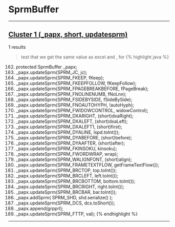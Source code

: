 # SprmBuffer

***

## [Cluster 1 (_papx, short, updatesprm)](./1)
1 results
> test that we get the same value as excel and , for 
{% highlight java %}
162. protected SprmBuffer _papx;
254.   _papx.updateSprm(SPRM_JC, jc);
265.   _papx.updateSprm(SPRM_FKEEP, fKeep);
276.   _papx.updateSprm(SPRM_FKEEPFOLLOW, fKeepFollow);
287.   _papx.updateSprm(SPRM_FPAGEBREAKBEFORE, fPageBreak);
298.   _papx.updateSprm(SPRM_FNOLINENUMB, fNoLnn);
309.   _papx.updateSprm(SPRM_FSIDEBYSIDE, fSideBySide);
320.   _papx.updateSprm(SPRM_FNOAUTOHYPH, !autoHyph);
331.   _papx.updateSprm(SPRM_FWIDOWCONTROL, widowControl);
342.   _papx.updateSprm(SPRM_DXARIGHT, (short)dxaRight);
353.   _papx.updateSprm(SPRM_DXALEFT, (short)dxaLeft);
364.   _papx.updateSprm(SPRM_DXALEFT1, (short)first);
375.   _papx.updateSprm(SPRM_DYALINE, lspd.toInt());
386.   _papx.updateSprm(SPRM_DYABEFORE, (short)before);
397.   _papx.updateSprm(SPRM_DYAAFTER, (short)after);
408.   _papx.updateSprm(SPRM_FKINSOKU, kinsoku);
419.   _papx.updateSprm(SPRM_FWORDWRAP, wrap);
430.   _papx.updateSprm(SPRM_WALIGNFONT, (short)align);
441.   _papx.updateSprm(SPRM_FRAMETEXTFLOW, getFrameTextFlow());
463.   _papx.updateSprm(SPRM_BRCTOP, top.toInt());
474.   _papx.updateSprm(SPRM_BRCLEFT, left.toInt());
485.   _papx.updateSprm(SPRM_BRCBOTTOM, bottom.toInt());
496.   _papx.updateSprm(SPRM_BRCRIGHT, right.toInt());
507.   _papx.updateSprm(SPRM_BRCBAR, bar.toInt());
519.   _papx.addSprm( SPRM_SHD, shd.serialize() );
530.   _papx.updateSprm(SPRM_DCS, dcs.toShort());
566.   _papx.append(grpprl);
572.   _papx.updateSprm(SPRM_FTTP, val);
{% endhighlight %}

***

